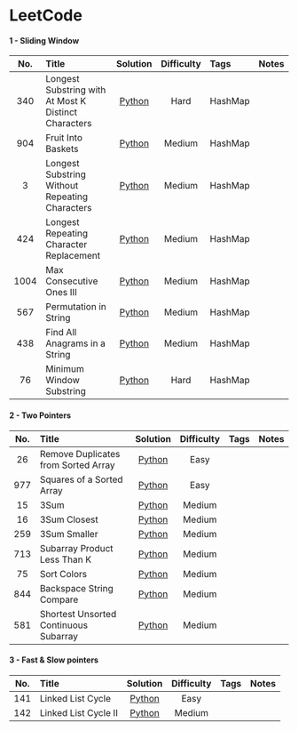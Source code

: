 # LeetCode

#### 1 - Sliding Window

| **No.** | **Title**                                            |        **Solution**        | **Difficulty** | **Tags** | **Notes** |
| :-----: | :--------------------------------------------------- | :------------------------: | :------------: | :------- | :-------- |
|   340   | Longest Substring with At Most K Distinct Characters | [Python](./Python/340.py)  |      Hard      | HashMap  |
|   904   | Fruit Into Baskets                                   | [Python](./Python/904.py)  |     Medium     | HashMap  |
|    3    | Longest Substring Without Repeating Characters       |  [Python](./Python/3.py)   |     Medium     | HashMap  |
|   424   | Longest Repeating Character Replacement              | [Python](./Python/424.py)  |     Medium     | HashMap  |
|  1004   | Max Consecutive Ones III                             | [Python](./Python/1004.py) |     Medium     | HashMap  |
|   567   | Permutation in String                                | [Python](./Python/567.py)  |     Medium     | HashMap  |
|   438   | Find All Anagrams in a String                        | [Python](./Python/438.py)  |     Medium     | HashMap  |
|   76    | Minimum Window Substring                             |  [Python](./Python/76.py)  |      Hard      | HashMap  |

#### 2 - Two Pointers

| **No.** | **Title**                             |       **Solution**        | **Difficulty** | **Tags** | **Notes** |
| :-----: | :------------------------------------ | :-----------------------: | :------------: | :------- | :-------- |
|   26    | Remove Duplicates from Sorted Array   | [Python](./Python/26.py)  |      Easy      |          |
|   977   | Squares of a Sorted Array             | [Python](./Python/977.py) |      Easy      |          |
|   15    | 3Sum                                  | [Python](./Python/15.py)  |     Medium     |          |
|   16    | 3Sum Closest                          | [Python](./Python/16.py)  |     Medium     |          |
|   259   | 3Sum Smaller                          | [Python](./Python/259.py) |     Medium     |          |
|   713   | Subarray Product Less Than K          | [Python](./Python/713.py) |     Medium     |          |
|   75    | Sort Colors                           | [Python](./Python/75.py)  |     Medium     |          |
|   844   | Backspace String Compare              | [Python](./Python/844.py) |     Medium     |          |
|   581   | Shortest Unsorted Continuous Subarray | [Python](./Python/581.py) |     Medium     |          |

#### 3 - Fast & Slow pointers

| **No.** | **Title**            |       **Solution**        | **Difficulty** | **Tags** | **Notes** |
| :-----: | :------------------- | :-----------------------: | :------------: | :------- | :-------- |
|   141   | Linked List Cycle    | [Python](./Python/141.py) |      Easy      |          |
|   142   | Linked List Cycle II | [Python](./Python/142.py) |     Medium     |          |
